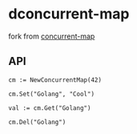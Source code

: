 # dconcurrent-map

fork from [concurrent-map](https://github.com/orcaman/concurrent-map)

## API

```
cm := NewConcurrentMap(42)

cm.Set("Golang", "Cool")

val := cm.Get("Golang")

cm.Del("Golang")
```

## 
